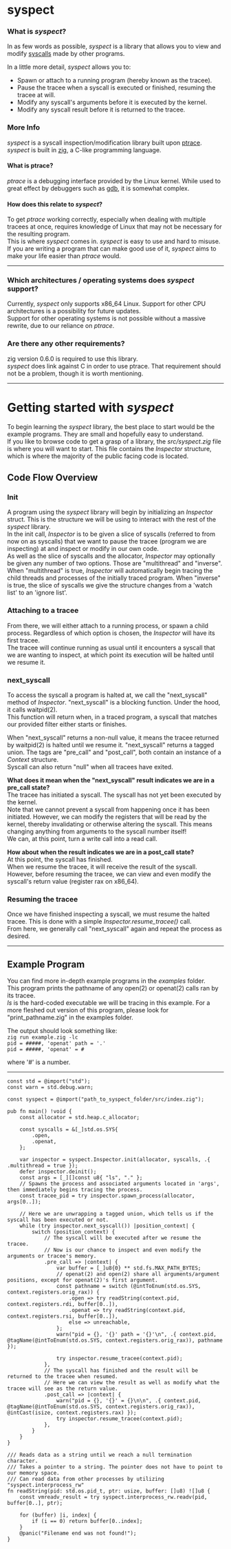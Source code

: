 # syspect #

### What is _syspect_? ###


In as few words as possible, _syspect_ is a library that allows you to view and modify [syscalls](https://en.wikipedia.org/wiki/System_call) made by other programs.

In a little more detail, _syspect_ allows you to:

* Spawn or attach to a running program (hereby known as the tracee).
* Pause the tracee when a syscall is executed or finished, resuming the tracee at will.
* Modify any syscall's arguments before it is executed by the kernel.
* Modify any syscall result before it is returned to the tracee.

### More Info ###

_syspect_ is a syscall inspection/modification library built upon [ptrace](https://en.wikipedia.org/wiki/Ptrace).  
_syspect_ is built in [zig](https://ziglang.org/), a C-like programming language.

#### What is ptrace? ####
_ptrace_ is a debugging interface provided by the Linux kernel. While used to great effect by debuggers such as [gdb](https://www.gnu.org/software/gdb/), it is somewhat complex.

#### How does this relate to _syspect_? ####
To get _ptrace_ working correctly, especially when dealing with multiple tracees at once, requires knowledge of Linux that may not be necessary for the resulting program.  
This is where _syspect_ comes in. _syspect_ is easy to use and hard to misuse.  
If you are writing a program that can make good use of it, _syspect_ aims to make your life easier than _ptrace_ would.

- - -

### Which architectures / operating systems does _syspect_ support? ###

Currently, _syspect_ only supports x86_64 Linux.
Support for other CPU architectures is a possibility for future updates.  
Support for other operating systems is not possible without a massive rewrite, due to our reliance on _ptrace_.

### Are there any other requirements? ###

zig version 0.6.0 is required to use this library.  
_syspect_ does link against C in order to use ptrace. That requirement should not be a problem, though it is worth mentioning.

- - -

# Getting started with _syspect_ #

To begin learning the _syspect_ library, the best place to start would be the example programs. They are small and hopefully easy to understand.  
If you like to browse code to get a grasp of a library, the _src/syspect.zig_ file is where you will want to start. This file contains the _Inspector_ structure, which is where the majority of the public facing code is located.

## Code Flow Overview ##

### Init ###
A program using the _syspect_ library will begin by initializing an _Inspector_ struct. This is the structure we will be using to interact with the rest of the _syspect_ library.  
In the init call, _Inspector_ is to be given a slice of syscalls (referred to from now on as syscalls) that we want to pause the tracee (program we are inspecting) at and inspect or modify in our own code.  
As well as the slice of syscalls and the allocator, _Inspector_ may optionally be given any number of two options. Those are "multithread" and "inverse". When "multithread" is true, _Inspector_ will automatically begin tracing the child threads and processes of the initially traced program. When "inverse" is true, the slice of syscalls we give the structure changes from a 'watch list' to an 'ignore list'.

### Attaching to a tracee ###
From there, we will either attach to a running process, or spawn a child process. Regardless of which option is chosen, the _Inspector_ will have its first tracee.  
The tracee will continue running as usual until it encounters a syscall that we are wanting to inspect, at which point its execution will be halted until we resume it.

### next_syscall ###
To access the syscall a program is halted at, we call the "next_syscall" method of _Inspector_.
"next_syscall" is a blocking function. Under the hood, it calls waitpid(2).  
This function will return when, in a traced program, a syscall that matches our provided filter either starts or finishes.  

When "next_syscall" returns a non-null value, it means the tracee returned by waitpid(2) is halted until we resume it.
"next_syscall" returns a tagged union. The tags are "pre_call" and "post_call", both contain an instance of a _Context_ structure.  
Syscall can also return "null" when all tracees have exited.

**What does it mean when the "next_syscall" result indicates we are in a pre_call state?**  
The tracee has initiated a syscall. The syscall has not yet been executed by the kernel.  
Note that we cannot prevent a syscall from happening once it has been initiated. However, we can modify the registers that will be read by the kernel, thereby invalidating or otherwise altering the syscall. This means changing anything from arguments to the syscall number itself!  
We can, at this point, turn a write call into a read call.  

**How about when the result indicates we are in a post_call state?**  
At this point, the syscall has finished.  
When we resume the tracee, it will receive the result of the syscall.  
However, before resuming the tracee, we can view and even modify the syscall's return value (register rax on x86_64).  

### Resuming the tracee ###
Once we have finished inspecting a syscall, we must resume the halted tracee.
This is done with a simple _Inspector.resume_tracee()_ call.  
From here, we generally call "next_syscall" again and repeat the process as desired.

- - -

## Example Program ##
You can find more in-depth example programs in the _examples_ folder.  
This program prints the pathname of any open(2) or openat(2) calls ran by its tracee.  
_ls_ is the hard-coded executable we will be tracing in this example. For a more fleshed out version of this program, please look for "print_pathname.zig" in the examples folder.

The output should look something like:  
`zig run example.zig -lc`  
`pid = #####, 'openat' path = '.'`  
`pid = #####, 'openat' = #`

where '#' is a number.

- - -

``` zig
const std = @import("std");
const warn = std.debug.warn;

const syspect = @import("path_to_syspect_folder/src/index.zig");

pub fn main() !void {
    const allocator = std.heap.c_allocator;

    const syscalls = &[_]std.os.SYS{
        .open,
        .openat,
    };

    var inspector = syspect.Inspector.init(allocator, syscalls, .{ .multithread = true });
    defer inspector.deinit();
    const args = [_][]const u8{ "ls", "." };
    // Spawns the process and associated arguments located in 'args', then immediately begins tracing the process.
    const tracee_pid = try inspector.spawn_process(allocator, args[0..]);

    // Here we are unwrapping a tagged union, which tells us if the syscall has been executed or not.
    while (try inspector.next_syscall()) |position_context| {
        switch (position_context) {
            // The syscall will be executed after we resume the tracee.
            // Now is our chance to inspect and even modify the arguments or tracee's memory.
            .pre_call => |context| {
                var buffer = [_]u8{0} ** std.fs.MAX_PATH_BYTES;
                // openat(2) and open(2) share all arguments/argument positions, except for openat(2)'s first argument.
                const pathname = switch (@intToEnum(std.os.SYS, context.registers.orig_rax)) {
                    .open => try readString(context.pid, context.registers.rdi, buffer[0..]),
                    .openat => try readString(context.pid, context.registers.rsi, buffer[0..]),
                    else => unreachable,
                };
                warn("pid = {}, '{}' path = '{}'\n", .{ context.pid, @tagName(@intToEnum(std.os.SYS, context.registers.orig_rax)), pathname });

                try inspector.resume_tracee(context.pid);
            },
            // The syscall has finished and the result will be returned to the tracee when resumed.
            // Here we can view the result as well as modify what the tracee will see as the return value.
            .post_call => |context| {
                warn("pid = {}, '{}' = {}\n\n", .{ context.pid, @tagName(@intToEnum(std.os.SYS, context.registers.orig_rax)), @intCast(isize, context.registers.rax) });
                try inspector.resume_tracee(context.pid);
            },
        }
    }
}

/// Reads data as a string until we reach a null termination character.
/// Takes a pointer to a string. The pointer does not have to point to our memory space.
/// Can read data from other processes by utilizing "syspect.interprocess_rw"
fn readString(pid: std.os.pid_t, ptr: usize, buffer: []u8) ![]u8 {
    const vmreadv_result = try syspect.interprocess_rw.readv(pid, buffer[0..], ptr);

    for (buffer) |i, index| {
        if (i == 0) return buffer[0..index];
    }
    @panic("Filename end was not found!");
}
```
